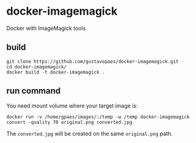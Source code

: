 # docker-imagemagick
Docker with ImageMagick tools

## build

    git clone https://github.com/gustavopaes/docker-imagemagick.git
    cd docker-imagemagick/
    docker build -t docker-imagemagick .

## run command

You need mount volume where your target image is:

    docker run -v /home/gpaes/images/:/temp -w /temp docker-imagemagick convert -quality 70 original.png converted.jpg

The `converted.jpg` will be created on the same `original.png` path.
